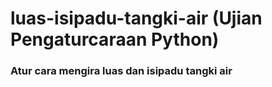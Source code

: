 # luas-isipadu-tangki-air (Ujian Pengaturcaraan Python)

<h3><b>Atur cara mengira luas dan isipadu tangki air</b></h3>

